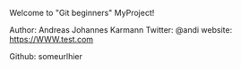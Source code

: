Welcome to "Git beginners" MyProject!

Author: Andreas Johannes Karmann
Twitter: @andi
website: https://WWW.test.com

Github: someurlhier
